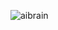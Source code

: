![aibrain](https://github.com/aakash-zedblock/OurAIAgentsImages/assets/136889476/fc17f481-0aad-4d1a-b89d-f80d07106ab1)

